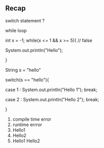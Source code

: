 ## Recap 

switch statement ?

while loop 




int x = -1;
while(x <= 1  && x >= 5){ // false 

System.out.println("Hello");


}

String s = "hello"

switch(s == "hello"){

case 1 :
System.out.println("Hello 1");
break;

case 2 :
System.out.println("Hello 2");
break;



}

1. compile time error 
2. runtime errror 
3. Hello1 
4. Hello2 
5. Hello1  Hello2

